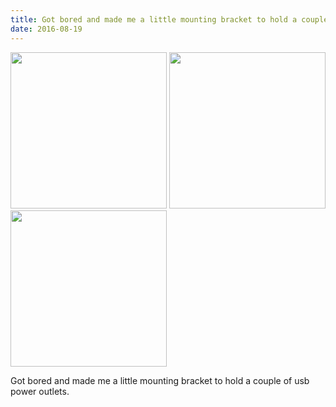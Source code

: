 ```yaml
---
title: Got bored and made me a little mounting bracket to hold a couple of usb power outlets.
date: 2016-08-19 
---
```

  <img src="/Photos/2016-08-19/img-20160819-162305-28983561812-o.jpg" width="250">
  <img src="/Photos/2016-08-19/img-20160819-162309-29011977121-o.jpg" width="250">
  <img src="/Photos/2016-08-19/img-20160819-162416-28983579682-o.jpg" width="250">

Got bored and made me a little mounting bracket to hold a couple of usb power outlets.﻿
